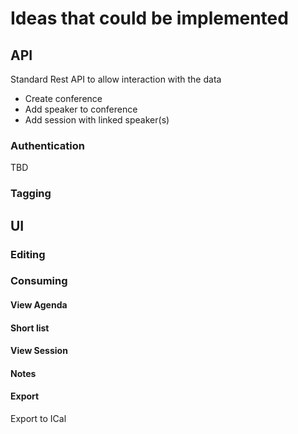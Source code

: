 # Ideas that could be implemented

## API

Standard Rest API to allow interaction with the data

- Create conference
- Add speaker to conference
- Add session with linked speaker(s)

### Authentication

TBD

### Tagging

## UI

### Editing

### Consuming

#### View Agenda

#### Short list

#### View Session

#### Notes

#### Export

Export to ICal
